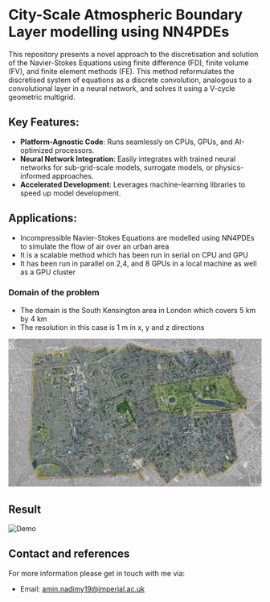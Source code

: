# City-Scale Atmospheric Boundary Layer modelling using NN4PDEs

This repository presents a novel approach to the discretisation and solution of the Navier-Stokes Equations using finite difference (FD), finite volume (FV), and finite element methods (FE). This method reformulates the discretised system of equations as a discrete convolution, analogous to a convolutional layer in a neural network, and solves it using a V-cycle geometric multigrid.

## Key Features:
- **Platform-Agnostic Code**: Runs seamlessly on CPUs, GPUs, and AI-optimized processors.
- **Neural Network Integration**: Easily integrates with trained neural networks for sub-grid-scale models, surrogate models, or physics-informed approaches.
- **Accelerated Development**: Leverages machine-learning libraries to speed up model development.

## Applications:
- Incompressible Navier-Stokes Equations are modelled using NN4PDEs to simulate the flow of air over an urban area
- It is a scalable method which has been run in serial on CPU and GPU
- It has been run in parallel on 2,4, and 8 GPUs in a local machine as well as a GPU cluster

### Domain of the problem
- The domain is the South Kensington area in London which covers 5 km by 4 km
- The resolution in this case is 1 m in x, y and z directions

![Boundary Layer](Image_video/South_Kensington.jpg)


## Result
![Demo](https://github.com/Amin-Nadimy/City-Scale-Atmospheric-Boundary-Layer/blob/main/Image_video/South_Kensington_demo.gif)





## Contact and references
For more information please get in touch with me via:
- Email: amin.nadimy19@imperial.ac.uk
